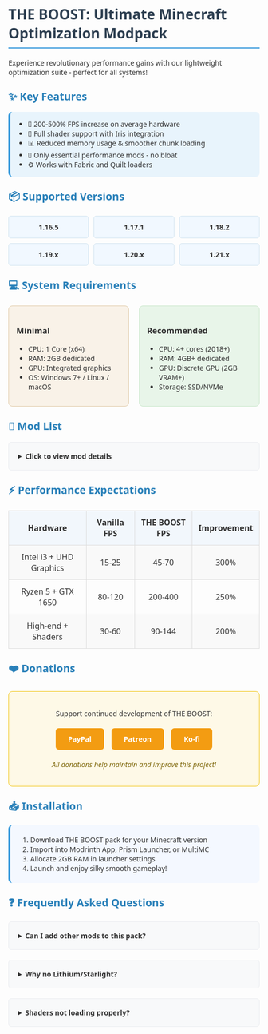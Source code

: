 <h1>THE BOOST: Ultimate Minecraft Optimization Modpack</h1>
<p>Experience revolutionary performance gains with our lightweight optimization suite - perfect for all systems!</p>

<div class="features">
  <h2>✨ Key Features</h2>
  <ul>
    <li>🚀 200-500% FPS increase on average hardware</li>
    <li>🎨 Full shader support with Iris integration</li>
    <li>📊 Reduced memory usage & smoother chunk loading</li>
    <li>🔌 Only essential performance mods - no bloat</li>
    <li>⚙️ Works with Fabric and Quilt loaders</li>
  </ul>
</div>

<h2>📦 Supported Versions</h2>
<div class="versions-grid">
  <div class="version">1.16.5</div>
  <div class="version">1.17.1</div>
  <div class="version">1.18.2</div>
  <div class="version">1.19.x</div>
  <div class="version">1.20.x</div>
  <div class="version">1.21.x</div>
</div>

<h2>💻 System Requirements</h2>
<div class="requirements">
  <div class="spec-box minimal">
    <h3>Minimal</h3>
    <ul>
      <li>CPU: 1 Core (x64)</li>
      <li>RAM: 2GB dedicated</li>
      <li>GPU: Integrated graphics</li>
      <li>OS: Windows 7+ / Linux / macOS</li>
    </ul>
  </div>
  <div class="spec-box recommended">
    <h3>Recommended</h3>
    <ul>
      <li>CPU: 4+ cores (2018+)</li>
      <li>RAM: 4GB+ dedicated</li>
      <li>GPU: Discrete GPU (2GB VRAM+)</li>
      <li>Storage: SSD/NVMe</li>
    </ul>
  </div>
</div>

<h2>🔧 Mod List</h2>
<details>
  <summary>Click to view mod details</summary>
  <div class="mod-details">
    <div class="mod">
      <h3><a href="https://modrinth.com/mod/sodium" target="_blank">Sodium</a></h3>
      <p>Advanced rendering engine replacing Minecraft's render system</p>
      <span class="mod-version">v0.5.8+</span>
    </div>
    <div class="mod">
      <h3><a href="https://modrinth.com/mod/iris" target="_blank">Iris Shaders</a></h3>
      <p>Shader support framework with OptiFine shader compatibility</p>
      <span class="mod-version">v1.7.0+</span>
    </div>
  </div>
</details>

<h2>⚡ Performance Expectations</h2>
<table class="perf-table">
  <tr>
    <th>Hardware</th>
    <th>Vanilla FPS</th>
    <th>THE BOOST FPS</th>
    <th>Improvement</th>
  </tr>
  <tr>
    <td>Intel i3 + UHD Graphics</td>
    <td>15-25</td>
    <td>45-70</td>
    <td>300%</td>
  </tr>
  <tr>
    <td>Ryzen 5 + GTX 1650</td>
    <td>80-120</td>
    <td>200-400</td>
    <td>250%</td>
  </tr>
  <tr>
    <td>High-end + Shaders</td>
    <td>30-60</td>
    <td>90-144</td>
    <td>200%</td>
  </tr>
</table>

<h2>❤️ Donations</h2>
<div class="donations">
  <p>Support continued development of THE BOOST:</p>
  <div class="donation-methods">
    <a href="https://paypal.me/yourlink" target="_blank" class="donation-link">PayPal</a>
    <a href="https://patreon.com/yourlink" target="_blank" class="donation-link">Patreon</a>
    <a href="https://ko-fi.com/yourlink" target="_blank" class="donation-link">Ko-fi</a>
  </div>
  <p class="note">All donations help maintain and improve this project!</p>
</div>

<h2>📥 Installation</h2>
<ol class="install-steps">
  <li>Download THE BOOST pack for your Minecraft version</li>
  <li>Import into Modrinth App, Prism Launcher, or MultiMC</li>
  <li>Allocate 2GB RAM in launcher settings</li>
  <li>Launch and enjoy silky smooth gameplay!</li>
</ol>

<h2>❓ Frequently Asked Questions</h2>
<details>
  <summary>Can I add other mods to this pack?</summary>
  <p>Yes! THE BOOST is designed as a performance foundation. Add gameplay mods freely but monitor performance impact.</p>
</details>
<details>
  <summary>Why no Lithium/Starlight?</summary>
  <p>We prioritize maximum compatibility. Sodium provides 90% of gains while maintaining perfect stability.</p>
</details>
<details>
  <summary>Shaders not loading properly?</summary>
  <p>1) Verify Iris version matches your MC version<br>2) Use shaders marked "Iris-compatible"<br>3) Check GPU drivers</p>
</details>

<style>
  /* Base Styles */
  body { font-family: 'Segoe UI', Tahoma, sans-serif; color: #333; }
  h1 { color: #2c3e50; border-bottom: 2px solid #3498db; padding-bottom: 10px; }
  h2 { color: #2980b9; margin-top: 25px; }
  a { color: #3498db; text-decoration: none; }
  a:hover { text-decoration: underline; }

  /* Features */
  .features ul { 
    background: #e8f4fc;
    padding: 15px 15px 15px 35px;
    border-radius: 8px;
    border-left: 4px solid #3498db;
  }

  /* Version Grid */
  .versions-grid {
    display: grid;
    grid-template-columns: repeat(3, 1fr);
    gap: 10px;
    margin: 15px 0;
  }
  .version {
    background: #f1f8ff;
    padding: 12px;
    text-align: center;
    border-radius: 5px;
    font-weight: bold;
    border: 1px solid #d0e3f0;
  }

  /* Requirements */
  .requirements {
    display: flex;
    gap: 20px;
    margin: 20px 0;
  }
  .spec-box {
    flex: 1;
    padding: 15px;
    border-radius: 8px;
  }
  .minimal {
    background: #f9f2e8;
    border: 1px solid #e0c9a6;
  }
  .recommended {
    background: #e8f5e9;
    border: 1px solid #c8e6c9;
  }

  /* Mod List */
  details {
    background: #f8f9fa;
    border: 1px solid #eaecf0;
    border-radius: 6px;
    padding: 10px;
    margin-bottom: 20px;
  }
  summary {
    cursor: pointer;
    font-weight: bold;
    padding: 8px;
  }
  .mod-details { margin-top: 15px; }
  .mod {
    background: white;
    padding: 12px;
    margin: 10px 0;
    border-radius: 6px;
    border-left: 4px solid #3498db;
  }
  .mod-version {
    display: block;
    color: #7f8c8d;
    font-size: 0.9em;
  }

  /* Performance Table */
  .perf-table {
    width: 100%;
    border-collapse: collapse;
    margin: 20px 0;
  }
  .perf-table th, .perf-table td {
    border: 1px solid #ddd;
    padding: 12px;
    text-align: center;
  }
  .perf-table tr:nth-child(even) {
    background-color: #f9f9f9;
  }
  .perf-table th {
    background-color: #f2f7fc;
  }

  /* Donations */
  .donations {
    background: #fef9e7;
    padding: 20px;
    border-radius: 8px;
    text-align: center;
    margin: 25px 0;
    border: 1px solid #f1c40f;
  }
  .donation-methods {
    display: flex;
    justify-content: center;
    gap: 15px;
    margin: 20px 0;
  }
  .donation-link {
    background: #f39c12;
    color: white !important;
    padding: 12px 25px;
    border-radius: 6px;
    font-weight: bold;
    transition: all 0.3s;
  }
  .donation-link:hover {
    background: #e67e22;
    text-decoration: none;
  }
  .note {
    font-style: italic;
    color: #7d6608;
    margin-top: 10px;
  }

  /* Installation */
  .install-steps {
    background: #f4f8ff;
    padding: 20px 20px 20px 40px;
    border-radius: 8px;
    border-left: 4px solid #3498db;
  }

  /* FAQ */
  details details {
    margin-top: 15px;
    background: #f0f7ff;
  }
  details details summary {
    color: #2c3e50;
  }
</style>

